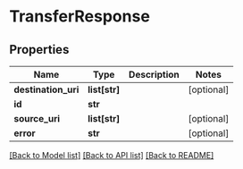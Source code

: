 # TransferResponse

## Properties
Name | Type | Description | Notes
------------ | ------------- | ------------- | -------------
**destination_uri** | **list[str]** |  | [optional] 
**id** | **str** |  | 
**source_uri** | **list[str]** |  | [optional] 
**error** | **str** |  | [optional] 

[[Back to Model list]](../README.md#documentation-for-models) [[Back to API list]](../README.md#documentation-for-api-endpoints) [[Back to README]](../README.md)


